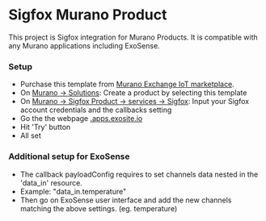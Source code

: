 
# Sigfox Murano Product

This project is Sigfox integration for Murano Products. It is compatible with any Murano applications including ExoSense.

### Setup

- Purchase this template from [Murano Exchange IoT marketplace](https://www.exosite.io/business/<business>/exchange/catalog).
- On [Murano -> Solutions](https://www.exosite.io/business/<business>/solutions): Create a product by selecting this template
- On [Murano -> Sigfox Product -> services -> Sigfox](https://www.exosite.io/business/<business>/connectivity/<product>/services): Input your Sigfox account credentials and the callbacks setting
- Go the the webpage [<product id>.apps.exosite.io](https://<product>.apps.exosite.io)
- Hit 'Try' button
- All set

### Additional setup for ExoSense

- The callback payloadConfig requires to set channels data nested in the 'data_in' resource.
- Example: "data_in.temperature"
- Then go on ExoSense user interface and add the new channels matching the above settings. (eg. temperature)
